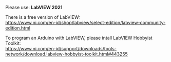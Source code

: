 Please use: **LabVIEW 2021**

There is a free version of LabVIEW:  
https://www.ni.com/en-id/shop/labview/select-edition/labview-community-edition.html

To program an Arduino with LabVIEW, please intall LabVIEW Hobbyist Toolkit:  
https://www.ni.com/en-id/support/downloads/tools-network/download.labview-hobbyist-toolkit.html#443255
